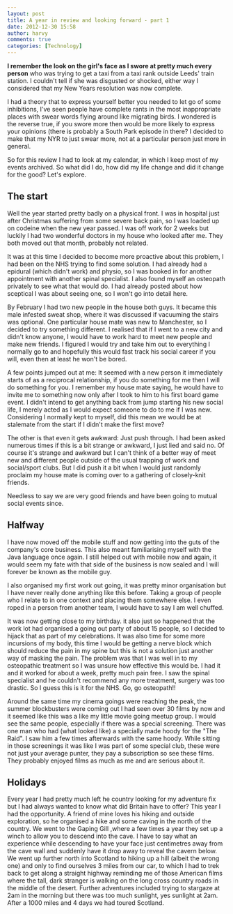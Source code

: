 ```yaml
---
layout: post
title: A year in review and looking forward - part 1
date: 2012-12-30 15:58
author: harvy
comments: true
categories: [Technology]
---
```

__I remember the look on the girl's face as I swore at pretty much every person__ who was trying to get a taxi from a taxi rank outside Leeds' train station. I couldn't tell if she was disgusted or shocked, either way I considered that my New Years resolution was now complete.

I had a theory that to express yourself better you needed to let go of some inhibitions, I've seen people have complete rants in the most inappropriate places with swear words flying around like migrating birds. I wondered is the reverse true, if you swore more then would be more likely to express your opinions (there is probably a South Park episode in there? I decided to make that my NYR to just swear more, not at a particular person just more in general.

So for this review I had to look at my calendar, in which I keep most of my events archived. So what did I do, how did my life change and did it change for the good? Let's explore.

The start
-----------

Well the year started pretty badly on a physical front. I was in hospital just after Christmas suffering from some severe back pain, so I was loaded up on codeine when the new year passed. I was off work for 2 weeks but luckily I had two wonderful doctors in my house who looked after me. They both moved out that month, probably not related.

It was at this time I decided to become more proactive about this problem, I had been on the NHS trying to find some solution. I had already had a epidural (which didn't work) and physio, so I was booked in for another appointment with another spinal specialist. I also found myself an osteopath privately to see what that would do. I had already posted about how sceptical I was about seeing one, so I won't go into detail here.

By February I had two new people in the house both guys. It became this male infested sweat shop, where it was discussed if vacuuming the stairs was optional. One particular house mate was new to Manchester, so I decided to try something different. I realised that if I went to a new city and didn't know anyone, I would have to work hard to meet new people and make new friends. I figured I would try and take him out to everything I normally go to and hopefully this would fast track his social career if you will, even then at least he won't be bored.

A few points jumped out at me: It seemed with a new person it immediately starts of as a reciprocal relationship, if you do something for me then I will do something for you. I remember my house mate saying, he would have to invite me to something now only after I took to him to his first board game event. I didn't intend to get anything back from jump starting his new social life, I merely acted as I would expect someone to do to me if I was new. Considering I normally kept to myself, did this mean we would be at stalemate from the start if I didn't make the first move?

The other is that even it gets awkward: Just push through. I had been asked numerous times if this is a bit strange or awkward, I just lied and said no. Of course it's strange and awkward but I can't think of a better way of meet new and different people outside of the usual trapping of work and social/sport clubs. But I did push it a bit when I would just randomly proclaim my house mate is coming over to a gathering of closely-knit friends.

Needless to say we are very good friends and have been going to mutual social events since.

Halfway
----------

I have now moved off the mobile stuff and now getting into the guts of the company's core business. This also meant familiarising myself with the Java language once again. I still helped out with mobile now and again, it would seem my fate with that side of the business is now sealed and I will forever be known as the mobile guy.

I also organised my first work out going, it was pretty minor organisation but I have never really done anything like this before. Taking a group of people who I relate to in one context and placing them somewhere else. I even roped in a person from another team, I would have to say I am well chuffed.

It was now getting close to my birthday. it also just so happened that the work lot had organised a going out party of about 15 people, so I decided to hijack that as part of my celebrations. It was also time for some more incursions of my body, this time I would be getting a nerve block which should reduce the pain in my spine but this is not a solution just another way of masking the pain. The problem was that I was well in to my osteopathic treatment so I was unsure how effective this would be. I had it and it worked for about a week, pretty much pain free. I saw the spinal specialist and he couldn't recommend any more treatment, surgery was too drastic. So I guess this is it for the NHS. Go, go osteopath!!

Around the same time my cinema goings were reaching the peak, the summer blockbusters were coming out I had seen over 30 films by now and it seemed like this was a like my little movie going meetup group. I would see the same people, especially if there was a special screening. There was one man who had (what looked like) a specially made hoody for the "The Raid". I saw him a few times afterwards with the same hoody. While sitting in those screenings it was like I was part of some special club, these were not just your average punter, they pay a subscription so see these films. They probably enjoyed films as much as me and are serious about it.

Holidays
--------

Every year I had pretty much left he country looking for my adventure fix but I had always wanted to know what did Britain have to offer? This year I had the opportunity. A friend of mine loves his hiking and outside exploration, so he organised a hike and some caving in the north of the country. 
We went to the Gaping Gill ,where a few times a year they set up a winch to allow you to descend into the cave. I have to say what an experience while descending to have your face just centimetres away from the cave wall and suddenly have it drop away to reveal the cavern below. We went up further north into Scotland to hiking up a hill (albeit the wrong one) and only to find ourselves 3 miles from our car, to which I had to trek back to get along a straight highway reminding me of those American films where the tall, dark stranger is walking on the long cross country roads in the middle of the desert. Further adventures included trying to stargaze at 2am in the morning but there was too much sunlight, yes sunlight at 2am. After a 1000 miles and 4 days we had toured Scotland.
